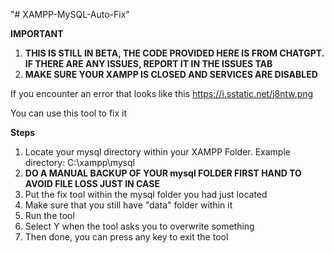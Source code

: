 "# XAMPP-MySQL-Auto-Fix" 

**IMPORTANT**
1. **THIS IS STILL IN BETA, THE CODE PROVIDED HERE IS FROM CHATGPT. IF THERE ARE ANY ISSUES, REPORT IT IN THE ISSUES TAB**
2. **MAKE SURE YOUR XAMPP IS CLOSED AND SERVICES ARE DISABLED**  

If you encounter an error that looks like this
https://i.sstatic.net/j8ntw.png

You can use this tool to fix it

**Steps**
1. Locate your mysql directory within your XAMPP Folder.
Example directory: C:\xampp\mysql
2. **DO A MANUAL BACKUP OF YOUR mysql FOLDER FIRST HAND TO AVOID FILE LOSS JUST IN CASE**
3. Put the fix tool within the mysql folder you had just located
4. Make sure that you still have "data" folder within it
5. Run the tool
6. Select Y when the tool asks you to overwrite something
7. Then done, you can press any key to exit the tool
